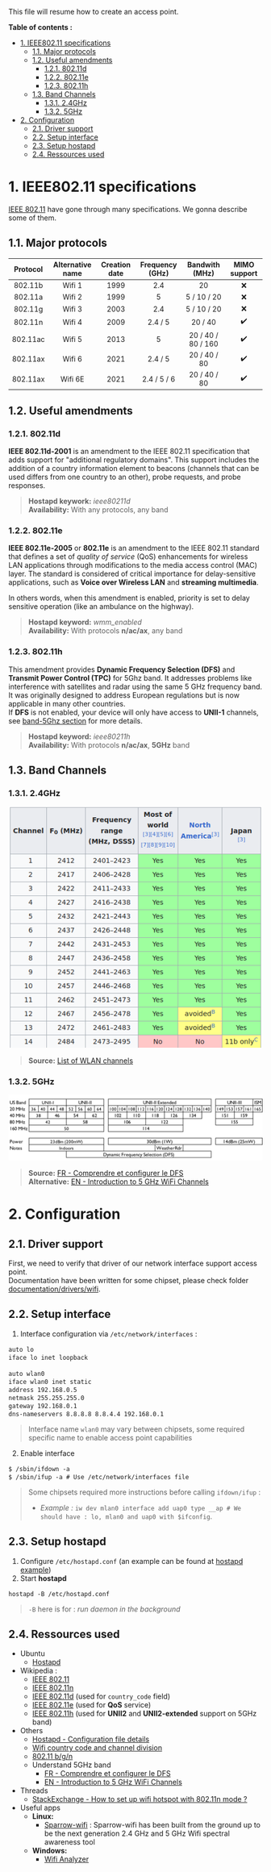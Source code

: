 This file will resume how to create an access point.

**Table of contents :**
- [1. IEEE802.11 specifications](#1-ieee80211-specifications)
  - [1.1. Major protocols](#11-major-protocols)
  - [1.2. Useful amendments](#12-useful-amendments)
    - [1.2.1. 802.11d](#121-80211d)
    - [1.2.2. 802.11e](#122-80211e)
    - [1.2.3. 802.11h](#123-80211h)
  - [1.3. Band Channels](#13-band-channels)
    - [1.3.1. 2.4GHz](#131-24ghz)
    - [1.3.2. 5GHz](#132-5ghz)
- [2. Configuration](#2-configuration)
  - [2.1. Driver support](#21-driver-support)
  - [2.2. Setup interface](#22-setup-interface)
  - [2.3. Setup hostapd](#23-setup-hostapd)
  - [2.4. Ressources used](#24-ressources-used)

# 1. IEEE802.11 specifications

[IEEE 802.11][doc-wiki-ieee80211] have gone through many specifications. We gonna describe some of them.

## 1.1. Major protocols

| Protocol | Alternative name | Creation date | Frequency (GHz) | Bandwith (MHz) | MIMO support |
|:-:|:-:|:-:|:-:|:-:|:-:|
| 802.11b | Wifi 1 | 1999 | 2.4 | 20 | :x: |
| 802.11a | Wifi 2 | 1999 | 5 | 5 / 10 / 20 | :x: |
| 802.11g | Wifi 3 | 2003 | 2.4 | 5 / 10 / 20 | :x: |
| 802.11n | Wifi 4 | 2009 | 2.4 / 5 | 20 / 40 | :heavy_check_mark: |
| 802.11ac | Wifi 5 | 2013 | 5 | 20 / 40 / 80 / 160 | :heavy_check_mark: |
| 802.11ax | Wifi 6 | 2021 | 2.4 / 5 | 20 / 40 / 80 | :heavy_check_mark: |
| 802.11ax | Wifi 6E | 2021 | 2.4 / 5 / 6 | 20 / 40 / 80 | :heavy_check_mark: |

## 1.2. Useful amendments
### 1.2.1. 802.11d

**IEEE 802.11d-2001** is an amendment to the IEEE 802.11 specification that adds support for "additional regulatory domains". This support includes the addition of a country information element to beacons (channels that can be used differs from one country to an other), probe requests, and probe responses.  

> **Hostapd keywork:** _ieee80211d_  
> **Availability:** With any protocols, any band

### 1.2.2. 802.11e

**IEEE 802.11e-2005** or **802.11e** is an amendment to the IEEE 802.11 standard that defines a set of _quality of service_ (QoS) enhancements for wireless LAN applications through modifications to the media access control (MAC) layer. The standard is considered of critical importance for delay-sensitive applications, such as **Voice over Wireless LAN** and **streaming multimedia**.  

In others words, when this amendment is enabled, priority is set to delay sensitive operation (like an ambulance on the highway).

> **Hostapd keyword:** _wmm_enabled_  
> **Availability:** With protocols **n/ac/ax**, any band

### 1.2.3. 802.11h

This amendment provides **Dynamic Frequency Selection (DFS)** and **Transmit Power Control (TPC)** for 5Ghz band. It addresses problems like interference with satellites and radar using the same 5 GHz frequency band. It was originally designed to address European regulations but is now applicable in many other countries.  
If **DFS** is not enabled, your device will only have access to **UNII-1** channels, see [band-5Ghz section][anchor-band-5ghz-channels] for more details.

> **Hostapd keyword:** _ieee80211h_  
> **Availability:** With protocols **n/ac/ax**, **5GHz** band

## 1.3. Band Channels
### 1.3.1. 2.4GHz

![List of 2.4GHz channels][asset-img-list-channel-24]

> **Source:** [List of WLAN channels][doc-wiki-list-wlan-channels]

### 1.3.2. 5GHz

![List of 5GHz channels][asset-img-list-channel-5]

> **Source:** [FR - Comprendre et configurer le DFS][doc-wifi-5-dfs-fr]  
> **Alternative:** [EN - Introduction to 5 GHz WiFi Channels][doc-wifi-5-dfs-en]

# 2. Configuration
## 2.1. Driver support

First, we need to verify that driver of our network interface support access point.  
Documentation have been written for some chipset, please check folder [documentation/drivers/wifi][doc-drivers-wifi].

## 2.2. Setup interface

1. Interface configuration via `/etc/network/interfaces` :
```shell
auto lo
iface lo inet loopback

auto wlan0
iface wlan0 inet static
address 192.168.0.5
netmask 255.255.255.0
gateway 192.168.0.1
dns-nameservers 8.8.8.8 8.8.4.4 192.168.0.1
```
> Interface name `wlan0` may vary between chipsets, some required specific name to enable access point capabilities

2. Enable interface
```shell
$ /sbin/ifdown -a
$ /sbin/ifup -a # Use /etc/network/interfaces file
```
> Some chipsets required more instructions before calling `ifdown/ifup` :
> - _Example :_ `iw dev mlan0 interface add uap0 type __ap # We should have : lo, mlan0 and uap0 with $ifconfig`.

## 2.3. Setup hostapd

1. Configure `/etc/hostapd.conf` (an example can be found at [hostapd example][doc-hostapd-conf-example])
2. Start **hostapd**
```shell
hostapd -B /etc/hostapd.conf
```
> `-B` here is for : _run daemon in the background_

## 2.4. Ressources used

- Ubuntu
  - [Hostapd][doc-ubuntu-hostapd]
- Wikipedia :
  - [IEEE 802.11][doc-wiki-ieee80211]
  - [IEEE 802.11n][doc-wiki-ieee80211n]
  - [IEEE 802.11d][doc-wiki-ieee80211d] (used for `country_code` field)
  - [IEEE 802.11e][doc-wiki-ieee80211e] (used for **QoS** service)
  - [IEEE 802.11h][doc-wiki-ieee80211h] (used for **UNII2** and **UNII2-extended** support on 5GHz band)
- Others
  - [Hostapd - Configuration file details][doc-hostapd-conf-details]
  - [Wifi country code and channel division][doc-wifi-country-channel-division]
  - [802.11 b/g/n][doc-wifi-bgn-normes]
  - Understand 5GHz band
    - [FR - Comprendre et configurer le DFS][doc-wifi-5-dfs-fr]  
    - [EN - Introduction to 5 GHz WiFi Channels][doc-wifi-5-dfs-en]
- Threads
  - [StackExchange - How to set up wifi hotspot with 802.11n mode ?][thread-se-how-to-setup-wifi-hostspot-with-80211n-mode]
- Useful apps
  - **Linux:**
    - [Sparrow-wifi][app-sparrow-wifi] : Sparrow-wifi has been built from the ground up to be the next generation 2.4 GHz and 5 GHz Wifi spectral awareness tool
  - **Windows:**
    - [Wifi Analyzer][app-wifi-analyzer]

<!-- Anchor of this file -->
[anchor-band-5ghz-channels]: #5ghz

<!-- Asset ressources -->
[asset-img-list-channel-24]: images/list-channels-2.4GHz.png
[asset-img-list-channel-5]: images/list-channels-5GHz.png

<!-- Documentation links -->
[doc-hostapd-conf-example]: https://github.com/BOREA-DENTAL/DocumentationsCobra/tree/master/Documentations/Developpement/Wifi/examples/hostapd.conf
[doc-drivers-wifi]: https://github.com/BOREA-DENTAL/DocumentationsCobra/tree/master/Documentations/Drivers/wifi

<!-- External links -->
[app-sparrow-wifi]: https://github.com/ghostop14/sparrow-wifi
[app-wifi-analyzer]: https://apps.microsoft.com/store/detail/wifi-analyzer/9NBLGGH33N0N?hl=fr-fr&gl=fr

[doc-ubuntu-hostapd]: https://doc.ubuntu-fr.org/hostapd

[doc-wiki-ieee80211]: https://fr.wikipedia.org/wiki/IEEE_802.11
[doc-wiki-ieee80211d]: https://fr.wikipedia.org/wiki/IEEE_802.11d
[doc-wiki-ieee80211n]: https://fr.wikipedia.org/wiki/IEEE_802.11n
[doc-wiki-ieee80211e]: https://en.wikipedia.org/wiki/IEEE_802.11e-2005
[doc-wiki-ieee80211h]: https://en.wikipedia.org/wiki/IEEE_802.11h-2003
[doc-wiki-list-wlan-channels]: https://en.wikipedia.org/wiki/List_of_WLAN_channels

[doc-hostapd-conf-details]: https://w1.fi/cgit/hostap/plain/hostapd/hostapd.conf
[doc-wifi-country-channel-division]: https://chowdera.com/2021/01/20210128110913670Y.html
[doc-wifi-bgn-normes]: https://fr.ihowto.tips/did-you-know/ce-reprezinta-standardele-wi-fi-ieee-802-11a-802-11b-g-n-si-802-11ac-ale-unui-router-wireless.html

[doc-wifi-5-dfs-fr]: https://toubox.fr/wi-fi-comprendre-et-configurer-le-dfs/
[doc-wifi-5-dfs-en]: https://www.accessagility.com/blog/introduction-to-5-ghz-wifi-channels

[thread-se-how-to-setup-wifi-hostspot-with-80211n-mode]: https://unix.stackexchange.com/questions/184175/how-to-set-up-wifi-hotspot-with-802-11n-mode
